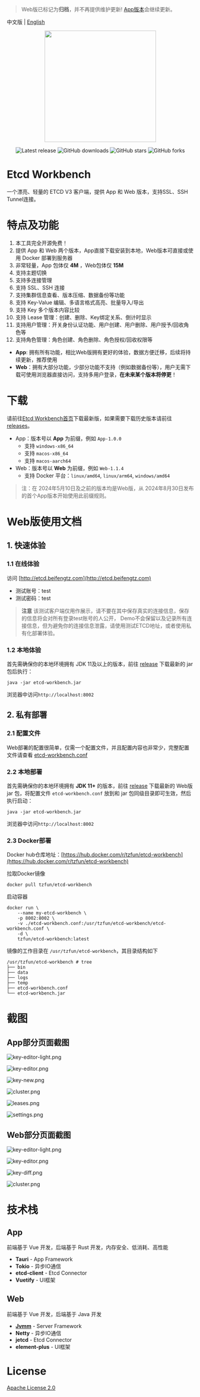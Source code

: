 
> Web版已标记为**归档**，并不再提供维护更新! [App版本](https://github.com/tzfun/etcd-workbench)会继续更新。

中文版 | [English](./README.md)

<div align=center>
<img src=screenshot/icon.png width=300/>
</div>

<div align=center>

![Latest release](https://img.shields.io/github/release/tzfun/etcd-workbench) ![GitHub downloads](https://img.shields.io/github/downloads/tzfun/etcd-workbench/total) ![GitHub stars](https://img.shields.io/github/stars/tzfun/etcd-workbench) ![GitHub forks](https://img.shields.io/github/forks/tzfun/etcd-workbench)

</div>

# Etcd Workbench

一个漂亮、轻量的 ETCD V3 客户端，提供 App 和 Web 版本，支持SSL、SSH Tunnel连接。

# 特点及功能

1. 本工具完全开源免费！
2. 提供 App 和 Web 两个版本，App直接下载安装到本地，Web版本可直接或使用 Docker 部署到服务器
3. 非常轻量，App 包体仅 **4M** ，Web包体仅 **15M**
4. 支持主题切换
5. 支持多连接管理
6. 支持 SSL、SSH 连接
7. 支持集群信息查看、版本压缩、数据备份等功能
8. 支持 Key-Value 编辑、多语言格式高亮、批量导入/导出
9. 支持 Key 多个版本内容比较
10. 支持 Lease 管理：创建、删除、Key绑定关系、倒计时显示
11. 支持用户管理：开关身份认证功能、用户创建、用户删除、用户授予/回收角色等
12. 支持角色管理：角色创建、角色删除、角色授权/回收权限等

- **App**: 拥有所有功能，相比Web版拥有更好的体验，数据方便迁移，后续将持续更新，推荐使用
- **Web**：拥有大部分功能，少部分功能不支持（例如数据备份等），用户无需下载可使用浏览器直接访问，支持多用户登录，**在未来某个版本将停更**！

# 下载

请前往[Etcd Workbench首页](https://tzfun.github.io/etcd-workbench/)下载最新版，如果需要下载历史版本请前往[releases](https://github.com/tzfun/etcd-workbench/releases)。

- App：版本号以 **App** 为前缀，例如 `App-1.0.0`
    - 支持 `windows-x86_64`
    - 支持 `macos-x86_64`
    - 支持 `macos-aarch64`
- Web：版本号以 **Web** 为前缀，例如 `Web-1.1.4`
    - 支持 Docker 平台：`linux/amd64`, `linux/arm64`, `windows/amd64`

> 注：在 2024年5月10日及之前的版本均是Web版，从 2024年8月30日发布的首个App版本开始使用此前缀规则。

# Web版使用文档

## 1. 快速体验

### 1.1 在线体验

访问 [http://etcd.beifengtz.com](http://etcd.beifengtz.com)

* 测试账号：test
* 测试密码：test

> **注意** 该测试客户端仅用作展示，请不要在其中保存真实的连接信息，保存的信息将会对所有登录test账号的人公开，
> Demo不会保留以及记录所有连接信息，但为避免你的连接信息泄露，请使用测试ETCD地址，或者使用私有化部署体验。

### 1.2 本地体验

首先需确保你的本地环境拥有 JDK 11及以上的版本，前往 [release](https://github.com/tzfun/etcd-workbench/releases) 下载最新的 jar 包后执行：

```shell
java -jar etcd-workbench.jar
```

浏览器中访问`http://localhost:8002`

## 2. 私有部署

### 2.1 配置文件

Web部署的配置很简单，仅需一个配置文件，并且配置内容也非常少，完整配置文件请查看 [etcd-workbench.conf](server/src/main/resources/etcd-workbench.conf)

### 2.2 本地部署

首先需确保你的本地环境拥有 **JDK 11+** 的版本，前往 [release](https://github.com/tzfun/etcd-workbench/releases) 下载最新的 Web版 jar 包，将配置文件 `etcd-workbench.conf` 放到和 jar 包同级目录即可生效，然后执行启动：

```shell
java -jar etcd-workbench.jar
```

浏览器中访问`http://localhost:8002`

### 2.3 Docker部署

Docker hub仓库地址：[https://hub.docker.com/r/tzfun/etcd-workbench](https://hub.docker.com/r/tzfun/etcd-workbench)

拉取Docker镜像

```shell
docker pull tzfun/etcd-workbench
```

启动容器

```shell
docker run \
    --name my-etcd-workbench \
    -p 8002:8002 \
    -v ./etcd-workbench.conf:/usr/tzfun/etcd-workbench/etcd-workbench.conf \
    -d \
    tzfun/etcd-workbench:latest
```

镜像的工作目录在 `/usr/tzfun/etcd-workbench`，其目录结构如下

```
/usr/tzfun/etcd-workbench # tree
├── bin
├── data
├── logs
├── temp
├── etcd-workbench.conf
└── etcd-workbench.jar
```

# 截图

## App部分页面截图

![key-editor-light.png](screenshot/app/key-editor-light.png)

![key-editor.png](screenshot/app/key-editor.png)

![key-new.png](screenshot/app/key-new.png)

![cluster.png](screenshot/app/cluster.png)

![leases.png](screenshot/app/leases.png)

![settings.png](screenshot/app/settings.png)

## Web部分页面截图

![key-editor-light.png](screenshot/web/key-editor-light.png)

![key-editor.png](screenshot/web/key-editor.png)

![key-diff.png](screenshot/web/key-diff.png)

![cluster.png](screenshot/web/cluster.png)

# 技术栈

## App

前端基于 Vue 开发，后端基于 Rust 开发，内存安全、低消耗、高性能

- **Tauri** - App Framework
- **Tokio** - 异步IO通信
- **etcd-client** - Etcd Connector
- **Vuetify** - UI框架


## Web

前端基于 Vue 开发，后端基于 Java 开发

- **[Jvmm](https://github.com/tzfun/jvmm)** - Server Framework
- **Netty** - 异步IO通信
- **jetcd** - Etcd Connector
- **element-plus** - UI框架


# License

[Apache License 2.0](LICENSE)